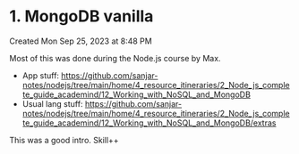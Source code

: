 # 1. MongoDB vanilla
Created Mon Sep 25, 2023 at 8:48 PM

Most of this was done during the Node.js course by Max. 

- App stuff: https://github.com/sanjar-notes/nodejs/tree/main/home/4_resource_itineraries/2_Node_js_complete_guide_academind/12_Working_with_NoSQL_and_MongoDB
- Usual lang stuff: https://github.com/sanjar-notes/nodejs/tree/main/home/4_resource_itineraries/2_Node_js_complete_guide_academind/12_Working_with_NoSQL_and_MongoDB/extras

This was a good intro. Skill++